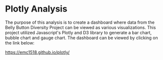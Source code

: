 # Plotly Analysis

The purpose of this analysis is to create a dashboard where data from the Belly Button Diversity Project can be viewed as various visualizations. This project utilized Javascript's Plotly and D3 library to generate a bar chart, bubble chart and gauge chart. The dashboard can be viewed by clicking on the link below:

https://emc1518.github.io/plotly/


